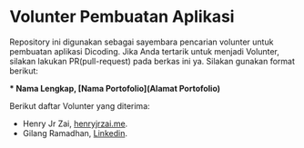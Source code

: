 # Volunter Pembuatan Aplikasi

Repository ini digunakan sebagai sayembara pencarian volunter untuk pembuatan aplikasi Dicoding. Jika Anda tertarik untuk menjadi Volunter, silakan lakukan PR(pull-request) pada berkas ini ya. Silakan gunakan format berikut:


**\* Nama Lengkap, [Nama Portofolio](Alamat Portofolio)**


Berikut daftar Volunter yang diterima:

* Henry Jr Zai, [henryjrzai.me](https://henryjrzai.me).
* Gilang Ramadhan, [Linkedin](https://www.linkedin.com/in/gilang-adhan/).
